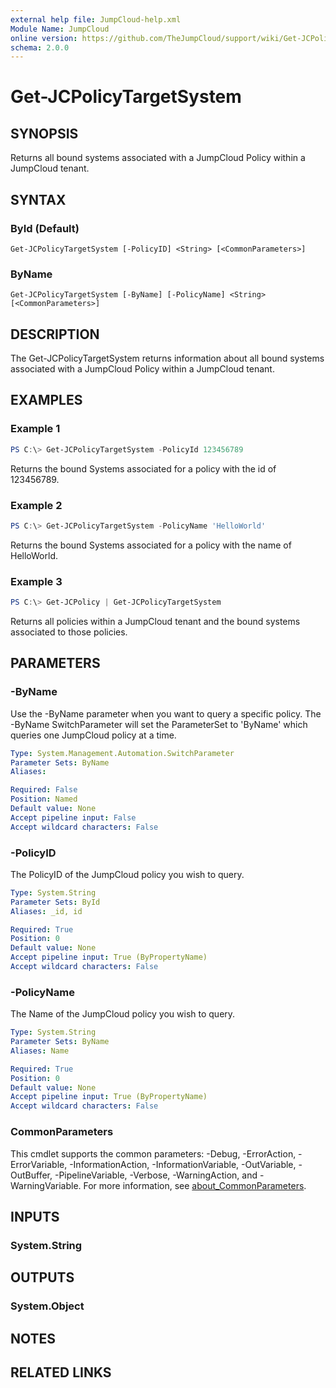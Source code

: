 ```yaml
---
external help file: JumpCloud-help.xml
Module Name: JumpCloud
online version: https://github.com/TheJumpCloud/support/wiki/Get-JCPolicyTargetSystem
schema: 2.0.0
---
```


# Get-JCPolicyTargetSystem

## SYNOPSIS
Returns all bound systems associated with a JumpCloud Policy within a JumpCloud tenant.

## SYNTAX

### ById (Default)
```
Get-JCPolicyTargetSystem [-PolicyID] <String> [<CommonParameters>]
```

### ByName
```
Get-JCPolicyTargetSystem [-ByName] [-PolicyName] <String> [<CommonParameters>]
```

## DESCRIPTION
The Get-JCPolicyTargetSystem returns information about all bound systems associated with a JumpCloud Policy within a JumpCloud tenant.

## EXAMPLES

### Example 1
```powershell
PS C:\> Get-JCPolicyTargetSystem -PolicyId 123456789
```

Returns the bound Systems associated for a policy with the id of 123456789.

### Example 2
```powershell
PS C:\> Get-JCPolicyTargetSystem -PolicyName 'HelloWorld'
```

Returns the bound Systems associated for a policy with the name of HelloWorld.

### Example 3
```powershell
PS C:\> Get-JCPolicy | Get-JCPolicyTargetSystem
```

Returns all policies within a JumpCloud tenant and the bound systems associated to those policies.

## PARAMETERS

### -ByName
Use the -ByName parameter when you want to query a specific policy.
The -ByName SwitchParameter will set the ParameterSet to 'ByName' which queries one JumpCloud policy at a time.

```yaml
Type: System.Management.Automation.SwitchParameter
Parameter Sets: ByName
Aliases:

Required: False
Position: Named
Default value: None
Accept pipeline input: False
Accept wildcard characters: False
```

### -PolicyID
The PolicyID of the JumpCloud policy you wish to query.

```yaml
Type: System.String
Parameter Sets: ById
Aliases: _id, id

Required: True
Position: 0
Default value: None
Accept pipeline input: True (ByPropertyName)
Accept wildcard characters: False
```

### -PolicyName
The Name of the JumpCloud policy you wish to query.

```yaml
Type: System.String
Parameter Sets: ByName
Aliases: Name

Required: True
Position: 0
Default value: None
Accept pipeline input: True (ByPropertyName)
Accept wildcard characters: False
```

### CommonParameters
This cmdlet supports the common parameters: -Debug, -ErrorAction, -ErrorVariable, -InformationAction, -InformationVariable, -OutVariable, -OutBuffer, -PipelineVariable, -Verbose, -WarningAction, and -WarningVariable. For more information, see [about_CommonParameters](http://go.microsoft.com/fwlink/?LinkID=113216).

## INPUTS

### System.String

## OUTPUTS

### System.Object
## NOTES

## RELATED LINKS
